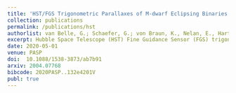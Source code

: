 ```yaml
---
title: 'HST/FGS Trigonometric Parallaxes of M-dwarf Eclipsing Binaries'
collection: publications
permalink: /publications/hst
authorlist: van Belle, G.; Schaefer, G.; von Braun, K., Nelan, E., Hartman, Zachary, Boyajian, T., Lopez-Morales, M., Ciardi, D.
excerpt: Hubble Space Telescope (HST) Fine Guidance Sensor (FGS) trigonometric parallax observations were obtained to directly determine distances to five nearby M-dwarf/M-dwarf eclipsing binary systems. These systems are intrinsically interesting as benchmark systems for establishing basic physical parameters for low-mass stars, such as luminosity L, and radius R. HST/FGS distances are also one of the few direct checks on Gaia trigonometric parallaxes, given the comparable sensitivity in both magnitude limit and determination of parallactic angles. A spectral energy distribution (SED) fit of each system's blended flux output was carried out, allowing for estimation of the bolometric flux from the primary and secondary components of each system. From the stellar M, L, and R values, the low-mass star relationships between L and M, and R and M, are compared against idealized expectations for such stars. An examination on the inclusion of these close M-dwarf/M-dwarf pairs in higher-order common proper motion (CPM) pairs is analyzed; each of the 5 systems has indications of being part of a CPM system. Unexpected distances on interesting objects found within the grid of parallactic reference stars are also presented, including a nearby M dwarf and a white dwarf.
date: 2020-05-01
venue: PASP
doi:  10.1088/1538-3873/ab7b91
arxiv: 2004.07768
bibcode: 2020PASP..132e4201V
publ: true
---
```

